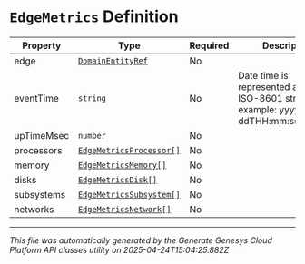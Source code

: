 # `EdgeMetrics` Definition

| Property | Type | Required | Description |
|----------|------|----------|-------------|
| edge | [`DomainEntityRef`](domainentityref-definition.md) | No |  |
| eventTime | `string` | No | Date time is represented as an ISO-8601 string. For example: yyyy-MM-ddTHH:mm:ss[.mmm]Z |
| upTimeMsec | `number` | No |  |
| processors | [`EdgeMetricsProcessor[]`](edgemetricsprocessor-definition.md) | No |  |
| memory | [`EdgeMetricsMemory[]`](edgemetricsmemory-definition.md) | No |  |
| disks | [`EdgeMetricsDisk[]`](edgemetricsdisk-definition.md) | No |  |
| subsystems | [`EdgeMetricsSubsystem[]`](edgemetricssubsystem-definition.md) | No |  |
| networks | [`EdgeMetricsNetwork[]`](edgemetricsnetwork-definition.md) | No |  |

---

*This file was automatically generated by the Generate Genesys Cloud Platform API classes utility on 2025-04-24T15:04:25.882Z*